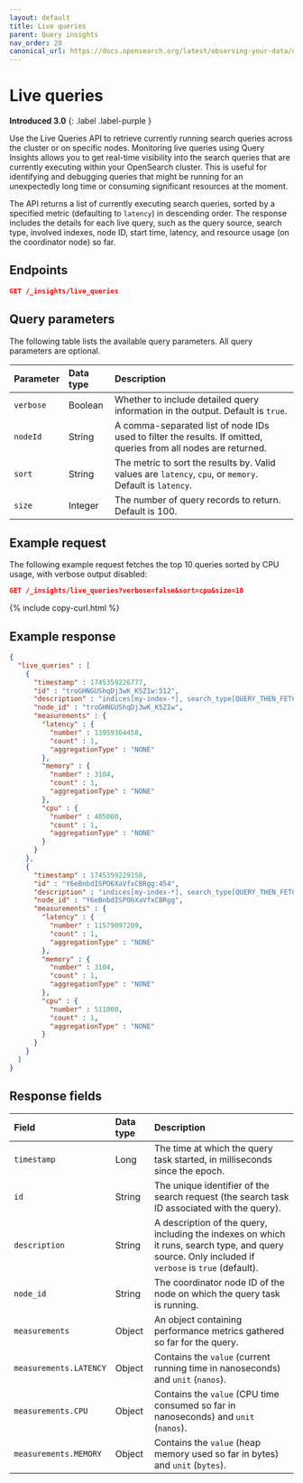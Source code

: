 ```yaml
---
layout: default
title: Live queries
parent: Query insights
nav_order: 20
canonical_url: https://docs.opensearch.org/latest/observing-your-data/query-insights/live-queries/
---
```


# Live queries
**Introduced 3.0**
{: .label .label-purple }

Use the Live Queries API to retrieve currently running search queries across the cluster or on specific nodes. Monitoring live queries using Query Insights allows you to get real-time visibility into the search queries that are currently executing within your OpenSearch cluster. This is useful for identifying and debugging queries that might be running for an unexpectedly long time or consuming significant resources at the moment.

The API returns a list of currently executing search queries, sorted by a specified metric (defaulting to `latency`) in descending order. The response includes the details for each live query, such as the query source, search type, involved indexes, node ID, start time, latency, and resource usage (on the coordinator node) so far.

## Endpoints

```json
GET /_insights/live_queries
```

## Query parameters

The following table lists the available query parameters. All query parameters are optional.

| Parameter | Data type | Description |
| :--- | :--- | :--- |
| `verbose` | Boolean | Whether to include detailed query information in the output. Default is `true`. |
| `nodeId` | String | A comma-separated list of node IDs used to filter the results. If omitted, queries from all nodes are returned. |
| `sort` | String | The metric to sort the results by. Valid values are `latency`, `cpu`, or `memory`. Default is `latency`. |
| `size` | Integer | The number of query records to return. Default is 100. |

## Example request

The following example request fetches the top 10 queries sorted by CPU usage, with verbose output disabled:

```json
GET /_insights/live_queries?verbose=false&sort=cpu&size=10
```
{% include copy-curl.html %}

## Example response

```json
{
  "live_queries" : [
    {
      "timestamp" : 1745359226777,
      "id" : "troGHNGUShqDj3wK_K5ZIw:512",
      "description" : "indices[my-index-*], search_type[QUERY_THEN_FETCH], source[{\"size\":20,\"query\":{\"term\":{\"user.id\":{\"value\":\"userId\",\"boost\":1.0}}}}]",
      "node_id" : "troGHNGUShqDj3wK_K5ZIw",
      "measurements" : {
        "latency" : {
          "number" : 13959364458,
          "count" : 1,
          "aggregationType" : "NONE"
        },
        "memory" : {
          "number" : 3104,
          "count" : 1,
          "aggregationType" : "NONE"
        },
        "cpu" : {
          "number" : 405000,
          "count" : 1,
          "aggregationType" : "NONE"
        }
      }
    },
    {
      "timestamp" : 1745359229158,
      "id" : "Y6eBnbdISPO6XaVfxCBRgg:454",
      "description" : "indices[my-index-*], search_type[QUERY_THEN_FETCH], source[{\"size\":20,\"query\":{\"term\":{\"user.id\":{\"value\":\"userId\",\"boost\":1.0}}}}]",
      "node_id" : "Y6eBnbdISPO6XaVfxCBRgg",
      "measurements" : {
        "latency" : {
          "number" : 11579097209,
          "count" : 1,
          "aggregationType" : "NONE"
        },
        "memory" : {
          "number" : 3104,
          "count" : 1,
          "aggregationType" : "NONE"
        },
        "cpu" : {
          "number" : 511000,
          "count" : 1,
          "aggregationType" : "NONE"
        }
      }
    }
  ]
}
```

## Response fields

| Field               | Data type | Description                                                                                                |
| :------------------ | :-------- | :--------------------------------------------------------------------------------------------------------- |
| `timestamp`         | Long      | The time at which the query task started, in milliseconds since the epoch.                                          |
| `id`          | String    | The unique identifier of the search request (the search task ID associated with the query).                                     |
| `description`| String | A description of the query, including the indexes on which it runs, search type, and query source. Only included if `verbose` is `true` (default).          |
| `node_id`| String    | The coordinator node ID of the node on which the query task is running.                                                        |
| `measurements`      | Object    | An object containing performance metrics gathered so far for the query.                                     |
| `measurements.LATENCY` | Object    | Contains the `value` (current running time in nanoseconds) and `unit` (`nanos`).                           |
| `measurements.CPU`    | Object    | Contains the `value` (CPU time consumed so far in nanoseconds) and `unit` (`nanos`).                      |
| `measurements.MEMORY` | Object    | Contains the `value` (heap memory used so far in bytes) and `unit` (`bytes`).                             |

